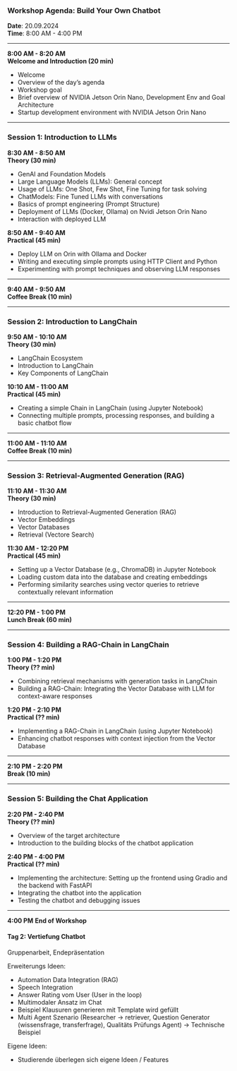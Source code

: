 ### **Workshop Agenda: Build Your Own Chatbot**
**Date**: 20.09.2024  
**Time**: 8:00 AM - 4:00 PM

---

**8:00 AM - 8:20 AM**  
**Welcome and Introduction (20 min)**
* Welcome
* Overview of the day’s agenda
* Workshop goal
* Brief overview of NVIDIA Jetson Orin Nano, Development Env and Goal Architecture
* Startup development environment with NVIDIA Jetson Orin Nano

---

### **Session 1: Introduction to LLMs**

**8:30 AM - 8:50 AM**  
**Theory (30 min)**
* GenAI and Foundation Models
* Large Language Models (LLMs): General concept
* Usage of LLMs: One Shot, Few Shot, Fine Tuning for task solving
* ChatModels: Fine Tuned LLMs with conversations
* Basics of prompt engineering (Prompt Structure)
* Deployment of LLMs (Docker, Ollama) on Nvidi Jetson Orin Nano
* Interaction with deployed LLM

**8:50 AM - 9:40 AM**  
**Practical (45 min)**
* Deploy LLM on Orin with Ollama and Docker
* Writing and executing simple prompts using HTTP Client and Python
* Experimenting with prompt techniques and observing LLM responses

---

**9:40 AM - 9:50 AM**  
**Coffee Break (10 min)**

---

### **Session 2: Introduction to LangChain**

**9:50 AM - 10:10 AM**  
**Theory (30 min)**
* LangChain Ecosystem
* Introduction to LangChain
* Key Components of LangChain

**10:10 AM - 11:00 AM**  
**Practical (45 min)**
* Creating a simple Chain in LangChain (using Jupyter Notebook)
* Connecting multiple prompts, processing responses, and building a basic chatbot flow

---

**11:00 AM - 11:10 AM**  
**Coffee Break (10 min)**

---

### **Session 3: Retrieval-Augmented Generation (RAG)**

**11:10 AM - 11:30 AM**  
**Theory (30 min)**
* Introduction to Retrieval-Augmented Generation (RAG)
* Vector Embeddings
* Vector Databases
* Retrieval (Vectore Search)

**11:30 AM - 12:20 PM**  
**Practical (45 min)**
* Setting up a Vector Database (e.g., ChromaDB) in Jupyter Notebook
* Loading custom data into the database and creating embeddings
* Performing similarity searches using vector queries to retrieve contextually relevant information

---

**12:20 PM - 1:00 PM**  
**Lunch Break (60 min)**

---

### **Session 4: Building a RAG-Chain in LangChain**

**1:00 PM - 1:20 PM**  
**Theory (?? min)**
* Combining retrieval mechanisms with generation tasks in LangChain
* Building a RAG-Chain: Integrating the Vector Database with LLM for context-aware responses

**1:20 PM - 2:10 PM**  
**Practical (?? min)**
* Implementing a RAG-Chain in LangChain (using Jupyter Notebook)
* Enhancing chatbot responses with context injection from the Vector Database

---

**2:10 PM - 2:20 PM**  
**Break (10 min)**

---

### **Session 5: Building the Chat Application**

**2:20 PM - 2:40 PM**  
**Theory (?? min)**
* Overview of the target architecture
* Introduction to the building blocks of the chatbot application

**2:40 PM - 4:00 PM**  
**Practical (?? min)**
* Implementing the architecture: Setting up the frontend using Gradio and the backend with FastAPI
* Integrating the chatbot into the application
* Testing the chatbot and debugging issues

---

**4:00 PM**
**End of Workshop**


#### Tag 2: Vertiefung Chatbot

Gruppenarbeit, Endepräsentation

Erweiterungs Ideen:

- Automation Data Integration (RAG)
- Speech Integration
- Answer Rating vom User (User in the loop)
- Multimodaler Ansatz im Chat
- Beispiel Klausuren generieren mit Template wird gefüllt
- Multi Agent Szenario (Researcher -> retriever, Question Generator (wissensfrage, transferfrage), Qualitäts Prüfungs Agent)
-> Technische Beispiel


Eigene Ideen:

- Studierende überlegen sich eigene Ideen / Features
